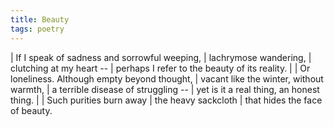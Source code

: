 ```yaml
---
title: Beauty
tags: poetry
---
```


| If I speak of sadness and sorrowful weeping,
| lachrymose wandering,
| clutching at my heart --
| perhaps I refer to the beauty of its reality.
|
| Or loneliness.  Although empty beyond thought,
| vacant like the winter, without warmth,
| a terrible disease of struggling --
| yet is it a real thing, an honest thing.
|
| Such purities burn away
| the heavy sackcloth
| that hides the face of beauty.
